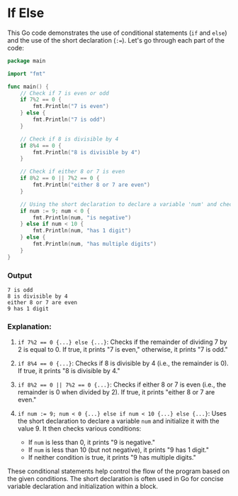 # If Else
This Go code demonstrates the use of conditional statements (`if` and `else`) and the use of the short declaration (`:=`). Let's go through each part of the code:

```go
package main

import "fmt"

func main() {
    // Check if 7 is even or odd
    if 7%2 == 0 {
        fmt.Println("7 is even")
    } else {
        fmt.Println("7 is odd")
    }

    // Check if 8 is divisible by 4
    if 8%4 == 0 {
        fmt.Println("8 is divisible by 4")
    }

    // Check if either 8 or 7 is even
    if 8%2 == 0 || 7%2 == 0 {
        fmt.Println("either 8 or 7 are even")
    }

    // Using the short declaration to declare a variable 'num' and check its value
    if num := 9; num < 0 {
        fmt.Println(num, "is negative")
    } else if num < 10 {
        fmt.Println(num, "has 1 digit")
    } else {
        fmt.Println(num, "has multiple digits")
    }
}
```

### Output
```
7 is odd
8 is divisible by 4
either 8 or 7 are even
9 has 1 digit
```

### Explanation:

1. `if 7%2 == 0 {...} else {...}`: Checks if the remainder of dividing 7 by 2 is equal to 0. If true, it prints "7 is even," otherwise, it prints "7 is odd."

2. `if 8%4 == 0 {...}`: Checks if 8 is divisible by 4 (i.e., the remainder is 0). If true, it prints "8 is divisible by 4."

3. `if 8%2 == 0 || 7%2 == 0 {...}`: Checks if either 8 or 7 is even (i.e., the remainder is 0 when divided by 2). If true, it prints "either 8 or 7 are even."

4. `if num := 9; num < 0 {...} else if num < 10 {...} else {...}`: Uses the short declaration to declare a variable `num` and initialize it with the value 9. It then checks various conditions:
   - If `num` is less than 0, it prints "9 is negative."
   - If `num` is less than 10 (but not negative), it prints "9 has 1 digit."
   - If neither condition is true, it prints "9 has multiple digits."

These conditional statements help control the flow of the program based on the given conditions. The short declaration is often used in Go for concise variable declaration and initialization within a block.
